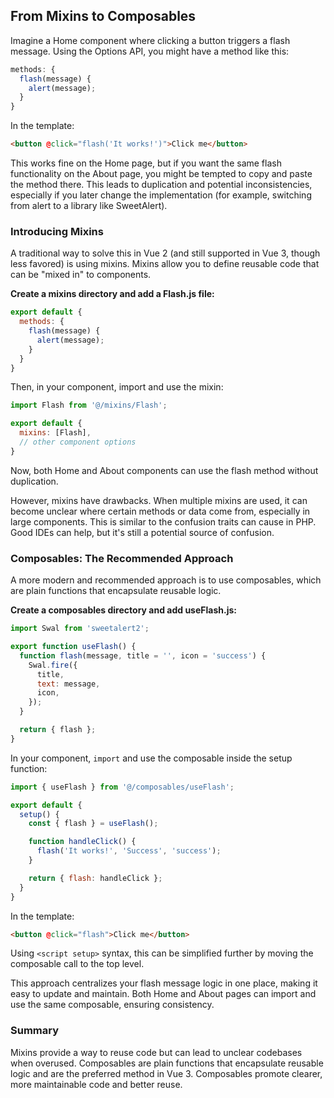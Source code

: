 ## From Mixins to Composables
Imagine a Home component where clicking a button triggers a flash message. Using the Options API, you might have a method like this:

```js
methods: {
  flash(message) {
    alert(message);
  }
}
```
In the template:

```html
<button @click="flash('It works!')">Click me</button>
```
This works fine on the Home page, but if you want the same flash functionality on the About page, you might be tempted to copy and paste the method there. This leads to duplication and potential inconsistencies, especially if you later change the implementation (for example, switching from alert to a library like SweetAlert).

### Introducing Mixins
A traditional way to solve this in Vue 2 (and still supported in Vue 3, though less favored) is using mixins. Mixins allow you to define reusable code that can be "mixed in" to components.

**Create a mixins directory and add a Flash.js file:**

```js
export default {
  methods: {
    flash(message) {
      alert(message);
    }
  }
}
```

Then, in your component, import and use the mixin:

```js
import Flash from '@/mixins/Flash';

export default {
  mixins: [Flash],
  // other component options
}
```

Now, both Home and About components can use the flash method without duplication.

However, mixins have drawbacks. When multiple mixins are used, it can become unclear where certain methods or data come from, especially in large components. This is similar to the confusion traits can cause in PHP. Good IDEs can help, but it's still a potential source of confusion.

### Composables: The Recommended Approach
A more modern and recommended approach is to use composables, which are plain functions that encapsulate reusable logic.

**Create a composables directory and add useFlash.js:**

```js
import Swal from 'sweetalert2';

export function useFlash() {
  function flash(message, title = '', icon = 'success') {
    Swal.fire({
      title,
      text: message,
      icon,
    });
  }

  return { flash };
}
```

In your component, `import` and use the composable inside the setup function:

```js
import { useFlash } from '@/composables/useFlash';

export default {
  setup() {
    const { flash } = useFlash();

    function handleClick() {
      flash('It works!', 'Success', 'success');
    }

    return { flash: handleClick };
  }
}
```

In the template:

```html
<button @click="flash">Click me</button>
```

Using `<script setup>` syntax, this can be simplified further by moving the composable call to the top level.

This approach centralizes your flash message logic in one place, making it easy to update and maintain. Both Home and About pages can import and use the same composable, ensuring consistency.

### Summary
Mixins provide a way to reuse code but can lead to unclear codebases when overused.
Composables are plain functions that encapsulate reusable logic and are the preferred method in Vue 3.
Composables promote clearer, more maintainable code and better reuse.